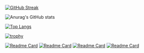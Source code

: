 [![GitHub Streak](https://github-readme-streak-stats.herokuapp.com/?user=OmarAlaraby&theme=radical)](https://git.io/streak-stats)

![Anurag's GitHub stats](https://github-readme-stats.vercel.app/api?username=OmarAlaraby&show_icons=true&theme=radical)

[![Top Langs](https://github-readme-stats.vercel.app/api/top-langs/?username=OmarAlaraby&layout=compact&theme=radical)](https://github.com/anuraghazra/github-readme-stats)

[![trophy](https://github-profile-trophy.vercel.app/?username=OmarAlaraby&theme=onedark)](https://github.com/ryo-ma/github-profile-trophy)

[![Readme Card](https://github-readme-stats.vercel.app/api/pin/?username=OmarAlaraby&repo=little-lemon-API)](https://github.com/anuraghazra/github-readme-stats)
[![Readme Card](https://github-readme-stats.vercel.app/api/pin/?username=OmarAlaraby&repo=Little-Lemon)](https://github.com/anuraghazra/github-readme-stats)
[![Readme Card](https://github-readme-stats.vercel.app/api/pin/?username=OmarAlaraby&repo=Codeforces-Tasks-API)](https://github.com/anuraghazra/github-readme-stats)
[![Readme Card](https://github-readme-stats.vercel.app/api/pin/?username=OmarAlaraby&repo=Hotel-Reservation-System)](https://github.com/anuraghazra/github-readme-stats)

